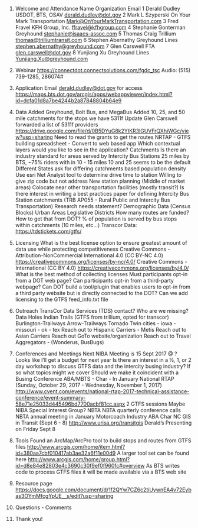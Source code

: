 
1. Welcome and Attendance
Name
Organization
Email
1
Derald Dudley
USDOT, BTS, OSAV
derald.dudley@dot.gov
2
Mark L Szyperski
On Your Mark Transportation
Mark@OnYourMarkTransportation.com
3
Fred Fravel
KFH Group, Inc.
ffravel@kfhgroup.com
4
Stephanie Gonterman
Greyhound
stephanie@isaacs-assoc.com
5
Thomas Craig
Trillium
thomas@trilliumtransit.com
6
Stephen Abernathy
Greyhound Lines
stephen.abernathy@greyhound.com
7
Glen Carswell
FTA
glen.carswell@dot.gov
8
Yunjiang Xu
Greyhound Lines
Yunjiang.Xu@greyhound.com
 
2. Webinar
https://connectdot.connectsolutions.com/fgdc_tsc
Audio: (515) 739-1285, 286074#

3. Application
Email derald.dudley@dot.gov for access
https://maps.bts.dot.gov/arcgis/apps/webappviewer/index.html?id=dcfa01d8a7be4244b2a87848804b64e9

4. Data
Added Greyhound, Bolt Bus, and MegaBus
Added 10, 25, and 50 mile catchments for the stops we have
5311f Update
Glen Carswell forwarded a list of 5311f providers
https://drive.google.com/file/d/0B5DYuG8k2YIKR3lGUVFrQXhiWGc/view?usp=sharing
Need to read the grants to get the routes
NRTAP - GTFS building spreadsheet - Convert to web based app
Which contextual layers would you like to see in the application?
Catchments
Is there an industry standard for areas served by Intercity Bus Stations
25 miles by BTS, ~75% riders with in 10 - 15 miles
10 and 25 seems to be the default
Different States ask for differing catchments based population density
Use esri Net Analyst tool to determine drive time to station
Willing to give zip code but not address
New station planning (Middle of market areas)
Colocate near other transportation facilities (mostly transit?)
Is there interest in writing a best practices paper for defining Intercity Bus Station catchments (TRB AP055 - Rural Public and Intercity Bus Transportation)
Research needs statement?
Demographic Data (Census Blocks)
Urban Areas
Legislative Districts
How many routes are funded?  How to get that from DOT?
% of population is served by bus stops within catchments (10 miles, etc…)
Transcor Data: https://tdstickets.com/gtfs/
5. Licensing
What is the best license option to ensure greatest amount of data use while protecting competitiveness
Creative Commons - Attribution-NonCommercial International 4.0 (CC BY-NC 4.0)
https://creativecommons.org/licenses/by-nc/4.0/
Creative Commons - International (CC BY 4.0)
https://creativecommons.org/licenses/by/4.0/
What is the best method of collecting licenses
Must participants opt-in from a DOT web page?
Can participants opt-in from a third-party webpage?
Can DOT build a tool/plugin that enables users to opt-in from a third party website but is directly connected to the DOT?
Can we add licensing to the GTFS feed_info.txt file

6. Outreach
TransCor Data Services (TDS) contact?
Who are we missing?
Data Holes
Indian Trails (GTFS from trillium, opted for transcor)
Burlington-Trailways
Arrow-Trailways
Tornado
Twin cities - iowa - missouri - ok - tex
Reach out to Hispanic Carriers - Metis
Reach out to Asian Carriers
Reach out GoTo website/organization
Reach out to Travel Aggregators - (Wonderus, BusBugs)

7. Conferences and Meetings
Next NIBA Meeting is 15 Sept 2017 @ ?
Looks like I’ll  get a budget for next year
Is there an interest in a ½, 1, or 2 day workshop to discuss GTFS data and the intercity busing industry?
If so what topics might we cover
Should we make it coincident with a Busing Conference
ABA/MBTS - Char - In January
National RTAP (Sunday, October 29, 2017 - Wednesday, November 1, 2017)
http://www.cvent.com/events/national-rtap-2017-technical-assistance-conference/event-summary-58e71e25033d445496bd7700acbf81cc.aspx
2 GTFS sessions
Maybe NIBA Special Interest Group?
NBTA 
NBTA quarterly conference calls
NBTA annual meeting in January  Motorcoach Industry ABA Char NC
GIS in Transit (Sept 6 - 8)
http://www.urisa.org/transitgis
Derald’s Presenting on Friday Sept 8

8. Tools
Found an ArcMap/ArcPro tool to build stops and routes from GTFS files
http://www.arcgis.com/home/item.html?id=380aa7cbf010417ab3ae32a6f11e00d9
A larger tool set can be found here
http://www.arcgis.com/home/group.html?id=d8e84e82803e4c3690c30f9ef0f960fc#overview
As BTS writes code to process GTFS files it will be made available via a BTS web site

9. Resource page
https://docs.google.com/document/d/1f2QYw7CZ6c2tiUywnEA4v72Eybas3OYmMfcgYpUE__s/edit?usp=sharing

10. Questions - Comments

11. Thank you!
